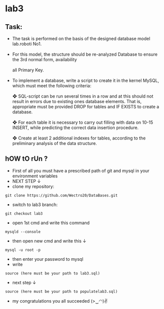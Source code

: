 # lab3

## Task:
- The task is performed on the basis of the designed database model
lab.roboti No1.</br></br>
- For this model, the structure should be re-analyzed
Database to ensure the 3rd normal form, availability</br></br>
all Primary Key.</br></br>
- To implement a database, write a script to create it in the kernel
MySQL, which must meet the following criteria:</br></br>
❖ SQL-script can be run several times in a row and at
this should not result in errors due to existing ones
database elements. That is, appropriate must be provided
DROP for tables and IF EXISTS to create a database.</br></br>
❖ For each table it is necessary to carry out filling with data on
10-15 INSERT, while predicting the correct
data insertion procedure.</br></br>
❖ Create at least 2 additional indexes for tables,
according to the preliminary analysis of the data structure.

## hOW tO rUn ?
  - First of all you must have a prescribed path of git and mysql in your environment variables
  - NEXT STEP ↓</br>
  - clone my repository:
  ```
  git clone https://github.com/Wectro20/DataBases.git
  ```
  - switch to lab3 branch:
  ```
  git checkout lab3
  ```
  - open 1st cmd and write this command
   ```
   mysqld --console
   ```
  - then open new cmd and write this ↓
   ```
   mysql -u root -p
   ```
  - then enter your password to mysql
  - write 
   ```
   source (here must be your path to lab3.sql)
   ```
  - next step ↓
   ```
   source (here must be your path to populatelab3.sql)
   ```
  - my congratulations you all succeeded (>‿◠)✌
